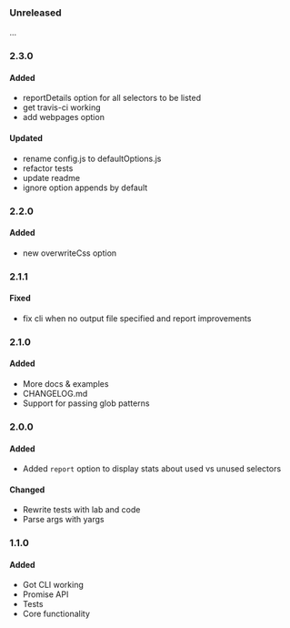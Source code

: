 ### Unreleased
...


### 2.3.0

#### Added
- reportDetails option for all selectors to be listed
- get travis-ci working
- add webpages option

#### Updated
- rename config.js to defaultOptions.js
- refactor tests
- update readme
- ignore option appends by default


### 2.2.0

#### Added
- new overwriteCss option


### 2.1.1

#### Fixed
- fix cli when no output file specified and report improvements


### 2.1.0

#### Added
- More docs & examples
- CHANGELOG.md
- Support for passing glob patterns


### 2.0.0

#### Added
- Added `report` option to display stats about used vs unused selectors

#### Changed
- Rewrite tests with lab and code
- Parse args with yargs


### 1.1.0

#### Added
- Got CLI working
- Promise API
- Tests
- Core functionality
